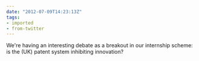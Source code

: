 ```yaml
---
date: "2012-07-09T14:23:13Z"
tags:
- imported
- from-twitter
---
```

We're having an interesting debate as a breakout in our internship scheme: is the \(UK) patent system inhibiting innovation?
